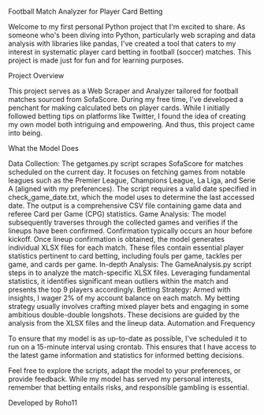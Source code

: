 Football Match Analyzer for Player Card Betting

Welcome to my first personal Python project that I'm excited to share. As someone who's been diving into Python, particularly web scraping and data analysis with libraries like pandas, I've created a tool that caters to my interest in systematic player card betting in football (soccer) matches. This project is made just for fun and for learning purposes.

Project Overview

This project serves as a Web Scraper and Analyzer tailored for football matches sourced from SofaScore. During my free time, I've developed a penchant for making calculated bets on player cards. While I initially followed betting tips on platforms like Twitter, I found the idea of creating my own model both intriguing and empowering. And thus, this project came into being.

What the Model Does

Data Collection: The getgames.py script scrapes SofaScore for matches scheduled on the current day. It focuses on fetching games from notable leagues such as the Premier League, Champions League, La Liga, and Serie A (aligned with my preferences). The script requires a valid date specified in check_game_date.txt, which the model uses to determine the last accessed date. The output is a comprehensive CSV file containing game data and referee Card per Game (CPG) statistics.
Game Analysis: The model subsequently traverses through the collected games and verifies if the lineups have been confirmed. Confirmation typically occurs an hour before kickoff. Once lineup confirmation is obtained, the model generates individual XLSX files for each match. These files contain essential player statistics pertinent to card betting, including fouls per game, tackles per game, and cards per game.
In-depth Analysis: The GameAnalysis.py script steps in to analyze the match-specific XLSX files. Leveraging fundamental statistics, it identifies significant mean outliers within the match and presents the top 9 players accordingly.
Betting Strategy: Armed with insights, I wager 2% of my account balance on each match. My betting strategy usually involves crafting mixed player bets and engaging in some ambitious double-double longshots. These decisions are guided by the analysis from the XLSX files and the lineup data.
Automation and Frequency

To ensure that my model is as up-to-date as possible, I've scheduled it to run on a 15-minute interval using crontab. This ensures that I have access to the latest game information and statistics for informed betting decisions.

Feel free to explore the scripts, adapt the model to your preferences, or provide feedback. While my model has served my personal interests, remember that betting entails risks, and responsible gambling is essential.

Developed by Roho11
